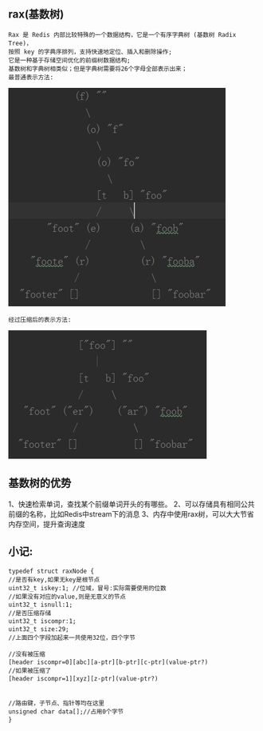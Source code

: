 ## rax(基数树)
    Rax 是 Redis 内部比较特殊的一个数据结构，它是一个有序字典树 (基数树 Radix Tree)，
    按照 key 的字典序排列，支持快速地定位、插入和删除操作;
    它是一种基于存储空间优化的前缀树数据结构;
    基数树和字典树相类似；但是字典树需要将26个字母全部表示出来；
    最普通表示方法:
![rdb文件结构](../images/raw_rax.png)
    
    经过压缩后的表示方法:
    
![rdb文件结构](../images/rax_compress.png)

## 基数树的优势
   
   1、快速检索单词，查找某个前缀单词开头的有哪些。
   2、可以存储具有相同公共前缀的名称，比如Redis中stream下的消息
   3、内存中使用rax树，可以大大节省内存空间，提升查询速度
    

## 小记:
    typedef struct raxNode {
    //是否有key,如果无key是根节点
    uint32_t iskey:1; //位域，冒号:实际需要使用的位数    
    //如果没有对应的value,则是无意义的节点
    uint32_t isnull:1;    
    //是否压缩存储
    uint32_t iscompr:1;   
    uint32_t size:29; 
    //上面四个字段加起来一共使用32位，四个字节
    
    //没有被压缩
    [header iscompr=0][abc][a-ptr][b-ptr][c-ptr](value-ptr?)
    //如果被压缩了
    [header iscompr=1][xyz][z-ptr](value-ptr?)
    
    
    //路由键，子节点、指针等均在这里
    unsigned char data[];//占用0个字节
    }